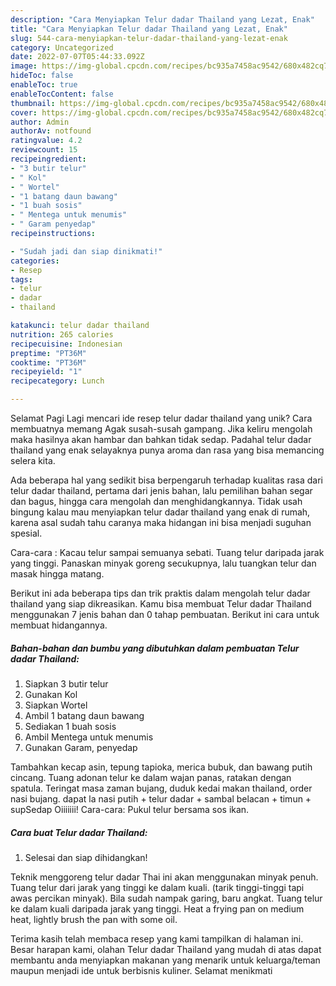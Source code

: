 ```yaml
---
description: "Cara Menyiapkan Telur dadar Thailand yang Lezat, Enak"
title: "Cara Menyiapkan Telur dadar Thailand yang Lezat, Enak"
slug: 544-cara-menyiapkan-telur-dadar-thailand-yang-lezat-enak
category: Uncategorized
date: 2022-07-07T05:44:33.092Z
image: https://img-global.cpcdn.com/recipes/bc935a7458ac9542/680x482cq70/telur-dadar-thailand-foto-resep-utama.jpg
hideToc: false
enableToc: true
enableTocContent: false
thumbnail: https://img-global.cpcdn.com/recipes/bc935a7458ac9542/680x482cq70/telur-dadar-thailand-foto-resep-utama.jpg
cover: https://img-global.cpcdn.com/recipes/bc935a7458ac9542/680x482cq70/telur-dadar-thailand-foto-resep-utama.jpg
author: Admin
authorAv: notfound
ratingvalue: 4.2
reviewcount: 15
recipeingredient:
- "3 butir telur"
- " Kol"
- " Wortel"
- "1 batang daun bawang"
- "1 buah sosis"
- " Mentega untuk menumis"
- " Garam penyedap"
recipeinstructions:

- "Sudah jadi dan siap dinikmati!"
categories:
- Resep
tags:
- telur
- dadar
- thailand

katakunci: telur dadar thailand 
nutrition: 265 calories
recipecuisine: Indonesian
preptime: "PT36M"
cooktime: "PT36M"
recipeyield: "1"
recipecategory: Lunch

---
```



Selamat Pagi Lagi mencari ide resep telur dadar thailand yang unik? Cara membuatnya memang Agak susah-susah gampang. Jika keliru mengolah maka hasilnya akan hambar dan bahkan tidak sedap. Padahal telur dadar thailand yang enak selayaknya punya aroma dan rasa yang bisa memancing selera kita.


Ada beberapa hal yang sedikit bisa berpengaruh terhadap kualitas rasa dari telur dadar thailand, pertama dari jenis bahan, lalu pemilihan bahan segar dan bagus, hingga cara mengolah dan menghidangkannya. Tidak usah bingung kalau mau menyiapkan telur dadar thailand yang enak di rumah, karena asal sudah tahu caranya maka hidangan ini bisa menjadi suguhan spesial.

Cara-cara : Kacau telur sampai semuanya sebati. Tuang telur daripada jarak yang tinggi. Panaskan minyak goreng secukupnya, lalu tuangkan telur dan masak hingga matang.


Berikut ini ada beberapa tips dan trik praktis dalam mengolah telur dadar thailand yang siap dikreasikan. Kamu bisa membuat Telur dadar Thailand menggunakan 7 jenis bahan dan 0 tahap pembuatan. Berikut ini cara untuk membuat hidangannya.

<!--inarticleads1-->

##### Bahan-bahan dan bumbu yang dibutuhkan dalam pembuatan Telur dadar Thailand:

1. Siapkan 3 butir telur
1. Gunakan  Kol
1. Siapkan  Wortel
1. Ambil 1 batang daun bawang
1. Sediakan 1 buah sosis
1. Ambil  Mentega untuk menumis
1. Gunakan  Garam, penyedap


Tambahkan kecap asin, tepung tapioka, merica bubuk, dan bawang putih cincang. Tuang adonan telur ke dalam wajan panas, ratakan dengan spatula. Teringat masa zaman bujang, duduk kedai makan thailand, order nasi bujang. dapat la nasi putih + telur dadar + sambal belacan + timun + supSedap Oiiiiiii! Cara-cara: Pukul telur bersama sos ikan. 

<!--inarticleads2-->

##### Cara buat Telur dadar Thailand:


1. Selesai dan siap dihidangkan!

Teknik menggoreng telur dadar Thai ini akan menggunakan minyak penuh. Tuang telur dari jarak yang tinggi ke dalam kuali. (tarik tinggi-tinggi tapi awas percikan minyak). Bila sudah nampak garing, baru angkat. Tuang telur ke dalam kuali daripada jarak yang tinggi. Heat a frying pan on medium heat, lightly brush the pan with some oil. 

Terima kasih telah membaca resep yang kami tampilkan di halaman ini. Besar harapan kami, olahan Telur dadar Thailand yang mudah di atas dapat membantu anda menyiapkan makanan yang menarik untuk keluarga/teman maupun menjadi ide untuk berbisnis kuliner. Selamat menikmati
